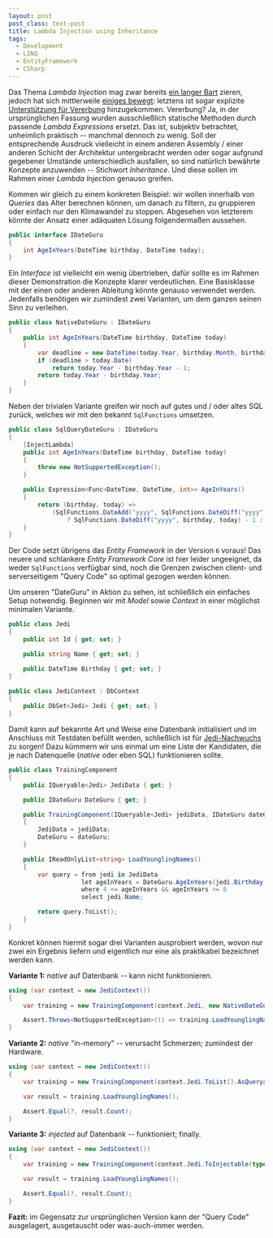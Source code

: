 ```yaml
---
layout: post
post_class: text-post
title: Lambda Injection using Inheritance
tags:
  - Development
  - LINQ
  - EntityFramework
  - CSharp
---
```


Das Thema *Lambda Injection* mag zwar bereits [ein langer Bart][0] zieren, jedoch hat sich mittlerweile [einiges bewegt][1]: letztens ist sogar explizite [Unterstützung für Vererbung][2] hinzugekommen. Vererbung? Ja, in der ursprünglichen Fassung wurden ausschließlich statische Methoden durch passende *Lambda Expressions* ersetzt. Das ist, subjektiv betrachtet, unheimlich praktisch -- manchmal dennoch zu wenig. Soll der entsprechende Ausdruck vielleicht in einem anderen Assembly / einer anderen Schicht der Architektur untergebracht werden oder sogar aufgrund gegebener Umstände unterschiedlich ausfallen, so sind natürlich bewährte Konzepte anzuwenden -- Stichwort *Inheritance*. Und diese sollen im Rahmen einer *Lambda Injection* genauso greifen.

Kommen wir gleich zu einem konkreten Beispiel: wir wollen innerhalb von *Queries* das Alter berechnen können, um danach zu filtern, zu gruppieren oder einfach nur den Klimawandel zu stoppen. Abgesehen von letzterem könnte der Ansatz einer adäquaten Lösung folgendermaßen aussehen.

```csharp
public interface IDateGuru
{
    int AgeInYears(DateTime birthday, DateTime today);
}
```

Ein *Interface* ist vielleicht ein wenig übertrieben, dafür sollte es im Rahmen dieser Demonstration die Konzepte klarer verdeutlichen. Eine Basisklasse mit der einen oder anderen Ableitung könnte genauso verwendet werden. Jedenfalls benötigen wir zumindest zwei Varianten, um dem ganzen seinen Sinn zu verleihen.

```csharp
public class NativeDateGuru : IDateGuru
{
    public int AgeInYears(DateTime birthday, DateTime today)
    {
        var deadline = new DateTime(today.Year, birthday.Month, birthday.Day);
        if (deadline > today.Date)
            return today.Year - birthday.Year - 1;
        return today.Year - birthday.Year;
    }
}
```

Neben der trivialen Variante greifen wir noch auf gutes und / oder altes SQL zurück, welches wir mit den bekannt `SqlFunctions` umsetzen.

```csharp
public class SqlQueryDateGuru : IDateGuru
{
    [InjectLambda]
    public int AgeInYears(DateTime birthday, DateTime today)
    {
        throw new NotSupportedException();
    }

    public Expression<Func<DateTime, DateTime, int>> AgeInYears()
    {
        return (birthday, today) =>
            (SqlFunctions.DateAdd("yyyy", SqlFunctions.DateDiff("yyyy", birthday, today), birthday) > today
                ? SqlFunctions.DateDiff("yyyy", birthday, today) - 1 : SqlFunctions.DateDiff("yyyy", birthday, today)) ?? -1;
    }
}
```

Der Code setzt übrigens das *Entity Framework* in der Version `6` voraus! Das neuere und schlankere *Entity Framework Core* ist hier leider ungeeignet, da weder `SqlFunctions` verfügbar sind, noch die Grenzen zwischen client- und serverseitigem "Query Code" so optimal gezogen werden können.

Um unseren "DateGuru" in Aktion zu sehen, ist schließlich ein einfaches Setup notwendig. Beginnen wir mit *Model* sowie *Context* in einer möglichst minimalen Variante.

```csharp
public class Jedi
{
    public int Id { get; set; }

    public string Name { get; set; }

    public DateTime Birthday { get; set; }
}

public class JediContext : DbContext
{
    public DbSet<Jedi> Jedi { get; set; }
}
```

Damit kann auf bekannte Art und Weise eine Datenbank initialisiert und im Anschluss mit Testdaten befüllt werden, schließlich ist für [Jedi-Nachwuchs][3] zu sorgen! Dazu kümmern wir uns einmal um eine Liste der Kandidaten, die je nach Datenquelle (*native* oder eben SQL) funktionieren sollte.

```csharp
public class TrainingComponent
{
    public IQueryable<Jedi> JediData { get; }

    public IDateGuru DateGuru { get; }

    public TrainingComponent(IQueryable<Jedi> jediData, IDateGuru dateGuru)
    {
        JediData = jediData;
        DateGuru = dateGuru;
    }

    public IReadOnlyList<string> LoadYounglingNames()
    {
        var query = from jedi in JediData
                    let ageInYears = DateGuru.AgeInYears(jedi.Birthday, DateTime.Today)
                    where 4 <= ageInYears && ageInYears <= 8
                    select jedi.Name;

        return query.ToList();
    } 
}
```

Konkret können hiermit sogar drei Varianten ausprobiert werden, wovon nur zwei ein Ergebnis liefern und eigentlich nur eine als praktikabel bezeichnet werden kann.

**Variante 1:** *native* auf Datenbank -- kann nicht funktionieren.

```csharp
using (var context = new JediContext())
{
    var training = new TrainingComponent(context.Jedi, new NativeDateGuru());

    Assert.Throws<NotSupportedException>(() => training.LoadYounglingNames());
}
```

**Variante 2:** *native* "in-memory" -- verursacht Schmerzen; zumindest der Hardware.

```csharp
using (var context = new JediContext())
{
    var training = new TrainingComponent(context.Jedi.ToList().AsQueryable(), new NativeDateGuru());

    var result = training.LoadYounglingNames();

    Assert.Equal(?, result.Count);
}
```

**Variante 3:** *injected* auf Datenbank -- funktioniert; finally.

```csharp
using (var context = new JediContext())
{
    var training = new TrainingComponent(context.Jedi.ToInjectable(typeof(IDateGuru)), new SqlQueryDateGuru());

    var result = training.LoadYounglingNames();

    Assert.Equal(?, result.Count);
}
```

**Fazit:** im Gegensatz zur ursprünglichen Version kann der "Query Code" ausgelagert, ausgetauscht oder was-auch-immer werden.


[0]: /2014/07/11/lambda-expression-injection/
[1]: https://github.com/axelheer/nein-linq
[2]: https://github.com/axelheer/nein-linq/releases/tag/v1.6.0
[3]: https://starwars.wikia.com/wiki/Jedi_youngling
